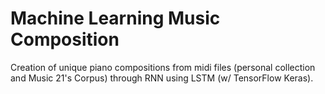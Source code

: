 # Machine Learning Music Composition

Creation of unique piano compositions from midi files (personal collection and Music 21's Corpus) through RNN using LSTM (w/ TensorFlow Keras).
